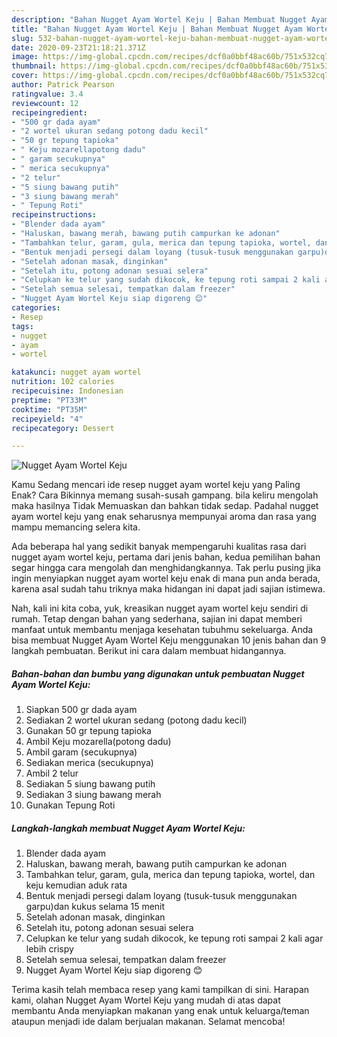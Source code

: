 ```yaml
---
description: "Bahan Nugget Ayam Wortel Keju | Bahan Membuat Nugget Ayam Wortel Keju Yang Enak Dan Lezat"
title: "Bahan Nugget Ayam Wortel Keju | Bahan Membuat Nugget Ayam Wortel Keju Yang Enak Dan Lezat"
slug: 532-bahan-nugget-ayam-wortel-keju-bahan-membuat-nugget-ayam-wortel-keju-yang-enak-dan-lezat
date: 2020-09-23T21:18:21.371Z
image: https://img-global.cpcdn.com/recipes/dcf0a0bbf48ac60b/751x532cq70/nugget-ayam-wortel-keju-foto-resep-utama.jpg
thumbnail: https://img-global.cpcdn.com/recipes/dcf0a0bbf48ac60b/751x532cq70/nugget-ayam-wortel-keju-foto-resep-utama.jpg
cover: https://img-global.cpcdn.com/recipes/dcf0a0bbf48ac60b/751x532cq70/nugget-ayam-wortel-keju-foto-resep-utama.jpg
author: Patrick Pearson
ratingvalue: 3.4
reviewcount: 12
recipeingredient:
- "500 gr dada ayam"
- "2 wortel ukuran sedang potong dadu kecil"
- "50 gr tepung tapioka"
- " Keju mozarellapotong dadu"
- " garam secukupnya"
- " merica secukupnya"
- "2 telur"
- "5 siung bawang putih"
- "3 siung bawang merah"
- " Tepung Roti"
recipeinstructions:
- "Blender dada ayam"
- "Haluskan, bawang merah, bawang putih campurkan ke adonan"
- "Tambahkan telur, garam, gula, merica dan tepung tapioka, wortel, dan keju kemudian aduk rata"
- "Bentuk menjadi persegi dalam loyang (tusuk-tusuk menggunakan garpu)dan kukus selama 15 menit"
- "Setelah adonan masak, dinginkan"
- "Setelah itu, potong adonan sesuai selera"
- "Celupkan ke telur yang sudah dikocok, ke tepung roti sampai 2 kali agar lebih crispy"
- "Setelah semua selesai, tempatkan dalam freezer"
- "Nugget Ayam Wortel Keju siap digoreng 😊"
categories:
- Resep
tags:
- nugget
- ayam
- wortel

katakunci: nugget ayam wortel 
nutrition: 102 calories
recipecuisine: Indonesian
preptime: "PT33M"
cooktime: "PT35M"
recipeyield: "4"
recipecategory: Dessert

---
```



![Nugget Ayam Wortel Keju](https://img-global.cpcdn.com/recipes/dcf0a0bbf48ac60b/751x532cq70/nugget-ayam-wortel-keju-foto-resep-utama.jpg)

Kamu Sedang mencari ide resep nugget ayam wortel keju yang Paling Enak? Cara Bikinnya memang susah-susah gampang. bila keliru mengolah maka hasilnya Tidak Memuaskan dan bahkan tidak sedap. Padahal nugget ayam wortel keju yang enak seharusnya mempunyai aroma dan rasa yang mampu memancing selera kita.



Ada beberapa hal yang sedikit banyak mempengaruhi kualitas rasa dari nugget ayam wortel keju, pertama dari jenis bahan, kedua pemilihan bahan segar hingga cara mengolah dan menghidangkannya. Tak perlu pusing jika ingin menyiapkan nugget ayam wortel keju enak di mana pun anda berada, karena asal sudah tahu triknya maka hidangan ini dapat jadi sajian istimewa.


Nah, kali ini kita coba, yuk, kreasikan nugget ayam wortel keju sendiri di rumah. Tetap dengan bahan yang sederhana, sajian ini dapat memberi manfaat untuk membantu menjaga kesehatan tubuhmu sekeluarga. Anda bisa membuat Nugget Ayam Wortel Keju menggunakan 10 jenis bahan dan 9 langkah pembuatan. Berikut ini cara dalam membuat hidangannya.

<!--inarticleads1-->

##### Bahan-bahan dan bumbu yang digunakan untuk pembuatan Nugget Ayam Wortel Keju:

1. Siapkan 500 gr dada ayam
1. Sediakan 2 wortel ukuran sedang (potong dadu kecil)
1. Gunakan 50 gr tepung tapioka
1. Ambil  Keju mozarella(potong dadu)
1. Ambil  garam (secukupnya)
1. Sediakan  merica (secukupnya)
1. Ambil 2 telur
1. Sediakan 5 siung bawang putih
1. Sediakan 3 siung bawang merah
1. Gunakan  Tepung Roti




<!--inarticleads2-->

##### Langkah-langkah membuat Nugget Ayam Wortel Keju:

1. Blender dada ayam
1. Haluskan, bawang merah, bawang putih campurkan ke adonan
1. Tambahkan telur, garam, gula, merica dan tepung tapioka, wortel, dan keju kemudian aduk rata
1. Bentuk menjadi persegi dalam loyang (tusuk-tusuk menggunakan garpu)dan kukus selama 15 menit
1. Setelah adonan masak, dinginkan
1. Setelah itu, potong adonan sesuai selera
1. Celupkan ke telur yang sudah dikocok, ke tepung roti sampai 2 kali agar lebih crispy
1. Setelah semua selesai, tempatkan dalam freezer
1. Nugget Ayam Wortel Keju siap digoreng 😊




Terima kasih telah membaca resep yang kami tampilkan di sini. Harapan kami, olahan Nugget Ayam Wortel Keju yang mudah di atas dapat membantu Anda menyiapkan makanan yang enak untuk keluarga/teman ataupun menjadi ide dalam berjualan makanan. Selamat mencoba!
